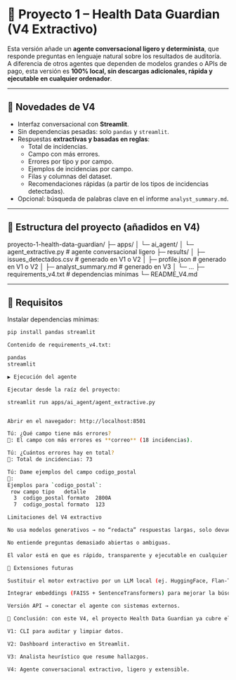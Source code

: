 # 🤖 Proyecto 1 – Health Data Guardian (V4 Extractivo)

Esta versión añade un **agente conversacional ligero y determinista**, que responde preguntas en lenguaje natural sobre los resultados de auditoría.  
A diferencia de otros agentes que dependen de modelos grandes o APIs de pago, esta versión es **100% local, sin descargas adicionales, rápida y ejecutable en cualquier ordenador**.

---

## 🚀 Novedades de V4
- Interfaz conversacional con **Streamlit**.
- Sin dependencias pesadas: solo `pandas` y `streamlit`.
- Respuestas **extractivas y basadas en reglas**:
  - Total de incidencias.
  - Campo con más errores.
  - Errores por tipo y por campo.
  - Ejemplos de incidencias por campo.
  - Filas y columnas del dataset.
  - Recomendaciones rápidas (a partir de los tipos de incidencias detectadas).
- Opcional: búsqueda de palabras clave en el informe `analyst_summary.md`.

---

## 📂 Estructura del proyecto (añadidos en V4)

proyecto-1-health-data-guardian/
├─ apps/
│ └─ ai_agent/
│ └─ agent_extractive.py # agente conversacional ligero
├─ results/
│ ├─ issues_detectados.csv # generado en V1 o V2
│ ├─ profile.json # generado en V1 o V2
│ ├─ analyst_summary.md # generado en V3
│ └─ ...
├─ requirements_v4.txt # dependencias mínimas
└─ README_V4.md


---

## 🔧 Requisitos

Instalar dependencias mínimas:

```bash
pip install pandas streamlit

Contenido de requirements_v4.txt:

pandas
streamlit

▶️ Ejecución del agente

Ejecutar desde la raíz del proyecto:

streamlit run apps/ai_agent/agent_extractive.py


Abrir en el navegador: http://localhost:8501

Tú: ¿Qué campo tiene más errores?
🤖: El campo con más errores es **correo** (18 incidencias).

Tú: ¿Cuántos errores hay en total?
🤖: Total de incidencias: 73

Tú: Dame ejemplos del campo codigo_postal
🤖:
Ejemplos para `codigo_postal`:
 row campo tipo   detalle
  3  codigo_postal formato  2800A
  7  codigo_postal formato  123

Limitaciones del V4 extractivo

No usa modelos generativos → no “redacta” respuestas largas, solo devuelve fragmentos y reglas predefinidas.

No entiende preguntas demasiado abiertas o ambiguas.

El valor está en que es rápido, transparente y ejecutable en cualquier máquina sin coste adicional.

🔮 Extensiones futuras

Sustituir el motor extractivo por un LLM local (ej. HuggingFace, Flan-T5).

Integrar embeddings (FAISS + SentenceTransformers) para mejorar la búsqueda semántica.

Versión API → conectar el agente con sistemas externos.

📌 Conclusión: con este V4, el proyecto Health Data Guardian ya cubre el ciclo completo:

V1: CLI para auditar y limpiar datos.

V2: Dashboard interactivo en Streamlit.

V3: Analista heurístico que resume hallazgos.

V4: Agente conversacional extractivo, ligero y extensible.
